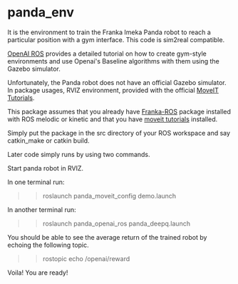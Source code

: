 # panda_env

It is the environment to train the Franka Imeka Panda robot to reach a particular position with a gym interface. This code is sim2real compatible.

[OpenAI ROS](http://wiki.ros.org/openai_ros) provides a detailed tutorial on how to create gym-style environments and use Openai's Baseline algorithms with them using the Gazebo simulator. 

Unfortunately, the Panda robot does not have an official Gazebo simulator. In package usages, RVIZ environment, provided with the official [MoveIT Tutorials](http://docs.ros.org/en/melodic/api/moveit_tutorials/html/doc/quickstart_in_rviz/quickstart_in_rviz_tutorial.html).

This package assumes that you already have [Franka-ROS](https://frankaemika.github.io/docs/franka_ros.html) package installed with ROS melodic or kinetic and that you have [moveit tutorials](http://docs.ros.org/en/melodic/api/moveit_tutorials/html/doc/quickstart_in_rviz/quickstart_in_rviz_tutorial.html) installed.

Simply put the package in the src directory of your ROS workspace and say catkin_make or catkin build.

Later code simply runs by using two commands.

Start panda robot in RVIZ.

In one terminal run:
>> roslaunch panda_moveit_config demo.launch 

In another terminal run:
>> roslaunch panda_openai_ros panda_deepq.launch

 You should be able to see the average return of the trained robot by echoing the following topic.
 >>rostopic echo /openai/reward
 
 Voila! You are ready!
